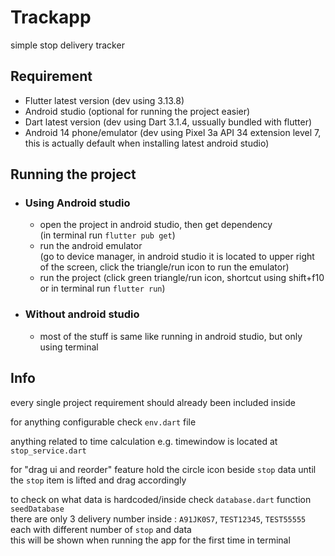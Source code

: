 # Trackapp

simple stop delivery tracker

## Requirement

- Flutter latest version (dev using 3.13.8)
- Android studio (optional for running the project easier)
- Dart latest version (dev using Dart 3.1.4, ussually bundled with flutter)
- Android 14 phone/emulator (dev using Pixel 3a API 34 extension level 7, this is actually default when installing latest android studio)

## Running the project

- ### Using Android studio
    - open the project in android studio, then get dependency <br> (in terminal run `flutter pub get`)
    - run the android emulator <br> (go to device manager, in android studio it is located to upper right of the screen, click the triangle/run icon to run the emulator)
    - run the project (click green triangle/run icon, shortcut using shift+f10 or in terminal run `flutter run`)

- ### Without android studio
    - most of the stuff is same like running in android studio, but only using terminal

## Info

every single project requirement should already been included inside

for anything configurable check `env.dart` file

anything related to time calculation e.g. timewindow is located at `stop_service.dart`

for "drag ui and reorder" feature hold the circle icon beside `stop` data until the `stop` item is lifted and drag accordingly

to check on what data is hardcoded/inside check `database.dart` function `seedDatabase`
<br>
there are only 3 delivery number inside : `A91JK0S7`, `TEST12345`, `TEST55555` each with different number of `stop` and data
<br>
this will be shown when running the app for the first time in terminal

